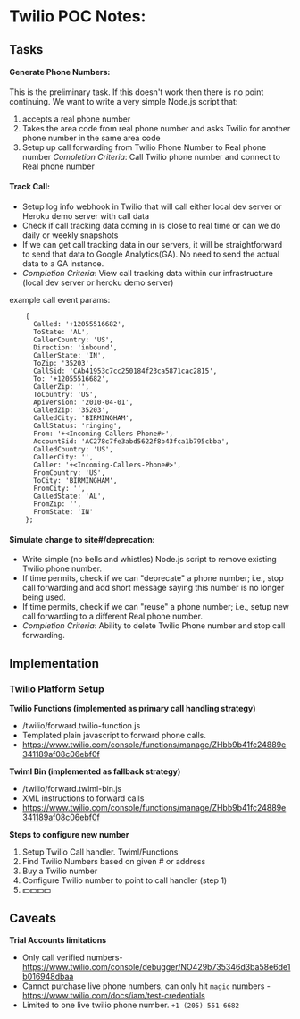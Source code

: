# Twilio POC Notes:

## Tasks

#### Generate Phone Numbers:

This is the preliminary task. If this doesn't work then there is no point continuing. We want to write a very simple Node.js script that:

1. accepts a real phone number
2. Takes the area code from real phone number and asks Twilio for another phone number in the same area code
3. Setup up call forwarding from Twilio Phone Number to Real phone number
   _Completion Criteria_: Call Twilio phone number and connect to Real phone number
   ​

#### Track Call:

- Setup log info webhook in Twilio that will call either local dev server or Heroku demo server with call data
- Check if call tracking data coming in is close to real time or can we do daily or weekly snapshots
- If we can get call tracking data in our servers, it will be straightforward to send that data to Google Analytics(GA). No need to send the actual data to a GA instance.
- _Completion Criteria_: View call tracking data within our infrastructure (local dev server or heroku demo server)

example call event params:

```
    {
      Called: '+12055516682',
      ToState: 'AL',
      CallerCountry: 'US',
      Direction: 'inbound',
      CallerState: 'IN',
      ToZip: '35203',
      CallSid: 'CAb41953c7cc250184f23ca5871cac2815',
      To: '+12055516682',
      CallerZip: '',
      ToCountry: 'US',
      ApiVersion: '2010-04-01',
      CalledZip: '35203',
      CalledCity: 'BIRMINGHAM',
      CallStatus: 'ringing',
      From: '+<Incoming-Callers-Phone#>',
      AccountSid: 'AC278c7fe3abd5622f8b43fca1b795cbba',
      CalledCountry: 'US',
      CallerCity: '',
      Caller: '+<Incoming-Callers-Phone#>',
      FromCountry: 'US',
      ToCity: 'BIRMINGHAM',
      FromCity: '',
      CalledState: 'AL',
      FromZip: '',
      FromState: 'IN'
    };
```

#### Simulate change to site#/deprecation:

- Write simple (no bells and whistles) Node.js script to remove existing Twilio phone number.
- If time permits, check if we can "deprecate" a phone number; i.e., stop call forwarding and add short message saying this number is no longer being used.
- If time permits, check if we can "reuse" a phone number; i.e., setup new call forwarding to a different Real phone number.
- _Completion Criteria_: Ability to delete Twilio Phone number and stop call forwarding.

## Implementation

### Twilio Platform Setup

**Twilio Functions (implemented as primary call handling strategy)**

- /twilio/forward.twilio-function.js
- Templated plain javascript to forward phone calls.
- https://www.twilio.com/console/functions/manage/ZHbb9b41fc24889e341189af08c06ebf0f

**Twiml Bin (implemented as fallback strategy)**

- /twilio/forward.twiml-bin.js
- XML instructions to forward calls
- https://www.twilio.com/console/functions/manage/ZHbb9b41fc24889e341189af08c06ebf0f

**Steps to configure new number**

1. Setup Twilio Call handler. Twiml/Functions
2. Find Twilio Numbers based on given # or address
3. Buy a Twilio number
4. Configure Twilio number to point to call handler (step 1)
5. 💵💵💵💵

## Caveats

**Trial Accounts limitations**

- Only call verified numbers- https://www.twilio.com/console/debugger/NO429b735346d3ba58e6de1b016948dbaa
- Cannot purchase live phone numbers, can only hit `magic` numbers - https://www.twilio.com/docs/iam/test-credentials
- Limited to one live twilio phone number. `+1 (205) 551-6682`
